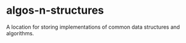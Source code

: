 # algos-n-structures
A location for storing implementations of common data structures and algorithms.
